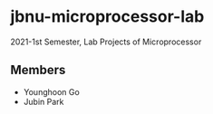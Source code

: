 # jbnu-microprocessor-lab

2021-1st Semester, Lab Projects of Microprocessor

## Members
* Younghoon Go
* Jubin Park
